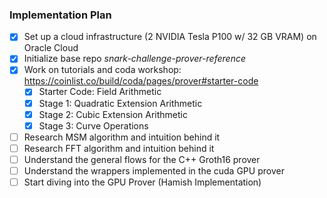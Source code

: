 ### Implementation Plan
- [x] Set up a cloud infrastructure (2 NVIDIA Tesla P100 w/ 32 GB VRAM) on Oracle Cloud
- [x] Initialize base repo _snark-challenge-prover-reference_
- [x] Work on tutorials and coda workshop: https://coinlist.co/build/coda/pages/prover#starter-code
    - [x] Starter Code: Field Arithmetic
    - [x] Stage 1: Quadratic Extension Arithmetic
    - [x] Stage 2: Cubic Extension Arithmetic
    - [x] Stage 3: Curve Operations
- [ ] Research MSM algorithm and intuition behind it
- [ ] Research FFT algorithm and intuition behind it
- [ ] Understand the general flows for the C++ Groth16 prover
- [ ] Understand the wrappers implemented in the cuda GPU prover
- [ ] Start diving into the GPU Prover (Hamish Implementation)

